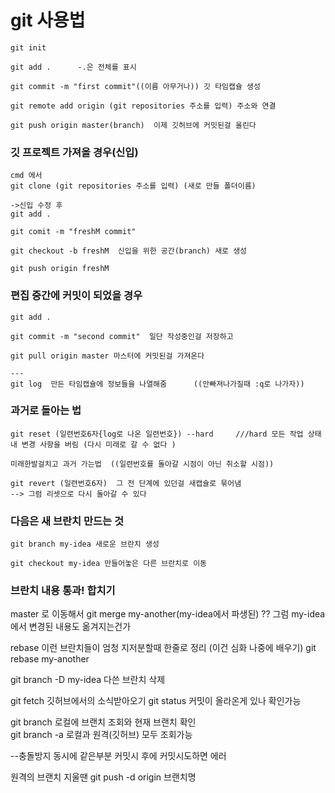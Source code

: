 # git 사용법 

    git init 

    git add .      -.은 전체를 표시 

    git commit -m "first commit"((이름 아무거나)) 깃 타임캡슐 생성

    git remote add origin (git repositories 주소를 입력) 주소와 연결

    git push origin master(branch)  이제 깃허브에 커밋된걸 올린다



### 깃 프로젝트 가져올 경우(신입) 

    cmd 에서
    git clone (git repositories 주소를 입력) (새로 만들 폴더이름)
        
    ->신입 수정 후 
    git add .

    git comit -m "freshM commit"

    git checkout -b freshM  신입을 위한 공간(branch) 새로 생성

    git push origin freshM

### 편집 중간에 커밋이 되었을 경우

    git add . 

    git commit -m "second commit"  일단 작성중인걸 저장하고

    git pull origin master 마스터에 커밋된걸 가져온다 

    ---
    git log  만든 타임캡슐에 정보들을 나열해줌      ((안빠져나가질때 :q로 나가자))

### 과거로 돌아는 법 
 
    git reset (일련번호6자{log로 나온 일련번호}) --hard     ///hard 모든 작업 상태 내 변경 사항을 버림 (다시 미래로 갈 수 없다 )

    미래한발걸치고 과거 가는법  ((일련번호를 돌아갈 시점이 아닌 취소할 시점))

    git revert (일련번호6자)  그 전 단계에 있던걸 새캡슐로 묶어냄 
    --> 그럼 리셋으로 다시 돌아갈 수 있다 

### 다음은 새 브란치 만드는 것 

    git branch my-idea 새로운 브란치 생성

    git checkout my-idea 만들어놓은 다른 브란치로 이동 

### 브란치 내용 통과! 합치기 
master 로 이동해서 
git merge my-another(my-idea에서 파생된)   ?? 그럼 my-idea 에서 변경된 내용도 옮겨지는건가 

rebase
이런 브란치들이 엄청 지저분할때 한줄로 정리  (이건 심화 나중에 배우기)
git rebase my-another


git branch -D my-idea  다쓴 브란치 삭제 


git fetch  깃허브에서의 소식받아오기 
git status  커밋이 올라온게 있나 확인가능


git branch 로컬에 브랜치 조회와 현재 브랜치 확인   
git branch -a 로컬과 원격(깃허브) 모두 조회가능 


--충돌방지
동시에 같은부분 커밋시 후에 커밋시도하면 에러 

원격의 브랜치 지울땐 
git push -d origin 브랜치명 
